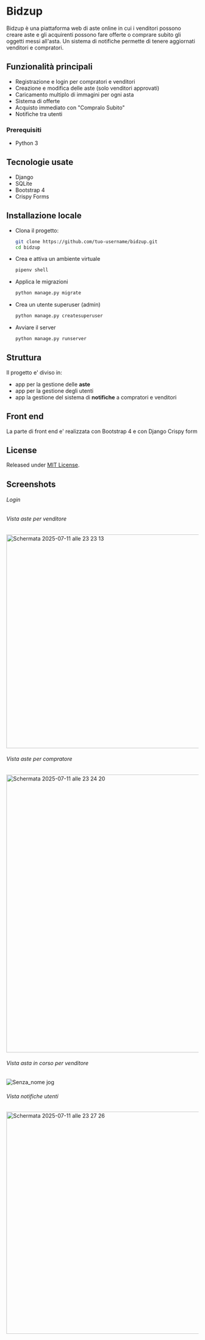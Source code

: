 # Bidzup 

Bidzup è una piattaforma web di aste online in cui i venditori possono creare aste e gli acquirenti possono fare offerte o comprare subito gli oggetti messi all'asta. 
Un sistema di notifiche permette di tenere aggiornati venditori e compratori.

## Funzionalità principali

- Registrazione e login per compratori e venditori
- Creazione e modifica delle aste (solo venditori approvati)
- Caricamento multiplo di immagini per ogni asta
- Sistema di offerte
- Acquisto immediato con "Compralo Subito"
- Notifiche tra utenti

### Prerequisiti

- Python 3

## Tecnologie usate

- Django
- SQLite 
- Bootstrap 4
- Crispy Forms

## Installazione locale

- Clona il progetto:   
   ```bash
   git clone https://github.com/tuo-username/bidzup.git
   cd bidzup

- Crea e attiva un ambiente virtuale
    ```bash
    pipenv shell 

- Applica le migrazioni
    ```bash
    python manage.py migrate    

- Crea un utente superuser (admin)
    ```bash
    python manage.py createsuperuser

- Avviare il server
    ```bash
    python manage.py runserver
    
## Struttura

Il progetto e' diviso in:
- app per la gestione delle **aste**
- app per la gestione degli utenti
- app la gestione del sistema di **notifiche** a compratori e venditori

## Front end
La parte di front end e' realizzata con Bootstrap 4 e con Django Crispy form  

## License
Released under [MIT License](LICENSE.txt).
## Screenshots
###### Login


###### Vista aste per venditore
<img width="1162" height="560" alt="Schermata 2025-07-11 alle 23 23 13" src="https://github.com/user-attachments/assets/f52259ad-543f-43b4-b7dd-28bac54db7dd" />

###### Vista aste per compratore
<img width="1118" height="728" alt="Schermata 2025-07-11 alle 23 24 20" src="https://github.com/user-attachments/assets/06f39ea1-ba4a-4b68-86af-78e36c5e1354" />

###### Vista asta in corso per venditore

![Senza_nome jog](https://github.com/user-attachments/assets/c5132315-f134-49a6-a8b7-0ecb2cfebb26)

###### Vista notifiche utenti
<img width="1150" height="582" alt="Schermata 2025-07-11 alle 23 27 26" src="https://github.com/user-attachments/assets/944a6109-edcd-4a45-9126-30671eacb6ec" />
